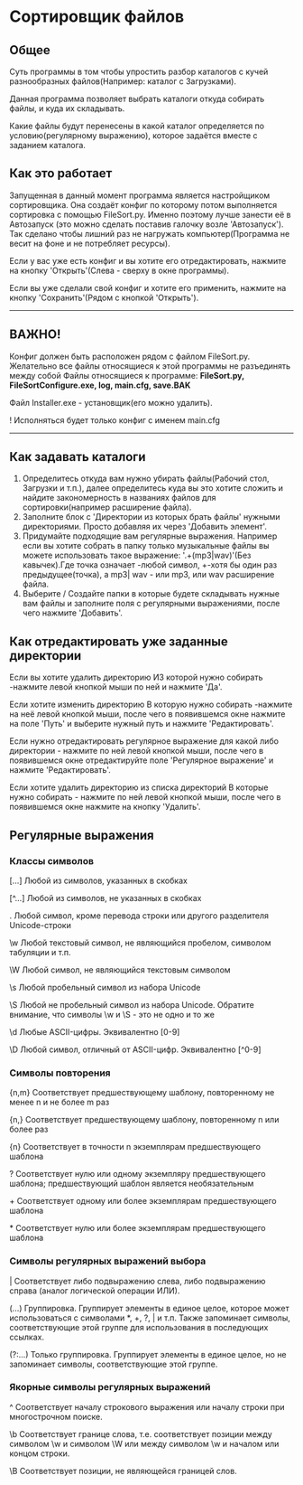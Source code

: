 # Сортировщик файлов

## Общее

Суть программы в том чтобы упростить разбор каталогов с кучей разнообразных файлов(Например: каталог с Загрузками). 

Данная программа позволяет выбрать каталоги откуда собирать файлы, и куда их складывать.

Какие файлы будут перенесены в какой каталог определяется по условию(регулярному выражению), которое задаётся вместе с заданием каталога.


## Как это работает

Запущенная в данный момент программа является настройщиком сортировщика. Она создаёт конфиг по которому потом выполняется сортировка с помощью FileSort.py. Именно поэтому лучше занести её в Автозапуск (это можно сделать поставив галочку возле 'Автозапуск'). Так сделано чтобы лишний раз не нагружать компьютер(Программа не весит на фоне и не потребляет ресурсы).

Если у вас уже есть конфиг и вы хотите его отредактировать, нажмите на кнопку 'Открыть'(Слева - сверху в окне программы).

Если вы уже сделали свой конфиг и хотите его применить, нажмите на кнопку 'Сохранить'(Рядом с кнопкой 'Открыть').

---

## ВАЖНО!
Конфиг должен быть расположен рядом с файлом FileSort.py.
Желательно все файлы относящиеся к этой программы не разъединять между собой
Файлы относящиеся к программе: **FileSort.py, FileSortConfigure.exe, log, main.cfg, save.BAK**

Файл Installer.exe - установщик(его можно удалить).

! Исполняться будет только конфиг с именем main.cfg

---

## Как задавать каталоги

1. Определитесь откуда вам нужно убирать файлы(Рабочий стол, Загрузки и т.п.), далее определитесь куда вы это хотите сложить и найдите закономерность в названиях файлов для сортировки(например расширение файла).
2. Заполните блок с 'Директории из которых брать файлы' нужными директориями. Просто добавляя их через 'Добавить элемент'.
3. Придумайте подходящие вам регулярные выражения. Например если вы хотите собрать в папку только музыкальные файлы вы можете использовать такое выражение: '.+(mp3|wav)'(Без кавычек).Где точка означает -любой символ, +-хотя бы один раз предыдущее(точка), а mp3| wav - или mp3, или wav расширение файла.
4. Выберите / Создайте папки в которые будете складывать нужные вам файлы и заполните поля с регулярными выражениями, после чего нажмите 'Добавить'.

## Как отредактировать уже заданные директории

Если вы хотите удалить директорию ИЗ которой нужно собирать -нажмите левой кнопкой мыши по ней и нажмите 'Да'.

Если хотите изменить директорию В которую нужно собирать -нажмите на неё левой кнопкой мыши, после чего в появившемся окне нажмите на поле 'Путь' и выберите нужный путь и нажмите 'Редактировать'.

Если нужно отредактировать регулярное выражение для какой либо директории - 
нажмите по ней левой кнопкой мыши, после чего в появившемся окне отредактируйте поле 'Регулярное выражение' и нажмите 'Редактировать'.

Если хотите удалить директорию из списка директорий В которые нужно собирать - нажмите по ней левой кнопкой мыши, после чего в появившемся окне нажмите на кнопку 'Удалить'.

## Регулярные выражения
###  Классы символов

[...]	Любой из символов, указанных в скобках

[^...]	Любой из символов, не указанных в скобках

\.	Любой символ, кроме перевода строки или другого разделителя Unicode-строки

\w	Любой текстовый символ, не являющийся пробелом, символом табуляции и т.п.

\W	Любой символ, не являющийся текстовым символом

\s	Любой пробельный символ из набора Unicode

\S	Любой не пробельный символ из набора Unicode. Обратите внимание, что символы \w и \S - это не одно и то же

\d	Любые ASCII-цифры. Эквивалентно [0-9]

\D	Любой символ, отличный от ASCII-цифр. Эквивалентно [^0-9]

### Символы повторения

{n,m}	Соответствует предшествующему шаблону, повторенному не менее n и не более m раз

{n,}	Соответствует предшествующему шаблону, повторенному n или более раз

{n}	Соответствует в точности n экземплярам предшествующего шаблона

\?	Соответствует нулю или одному экземпляру предшествующего шаблона; предшествующий шаблон является необязательным

\+	Соответствует одному или более экземплярам предшествующего шаблона

\*	Соответствует нулю или более экземплярам предшествующего шаблона

### Символы регулярных выражений выбора

\|	Соответствует либо подвыражению слева, либо подвыражению справа (аналог логической операции ИЛИ).

(...)	Группировка. Группирует элементы в единое целое, которое может использоваться с символами *, +, ?, | и т.п. Также запоминает символы, соответствующие этой группе для использования в последующих ссылках.

(?:...)	Только группировка. Группирует элементы в единое целое, но не запоминает символы, соответствующие этой группе.
            
### Якорные символы регулярных выражений

^	Соответствует началу строкового выражения или началу строки при многострочном поиске.

\b	Соответствует границе слова, т.е. соответствует позиции между символом \w и символом \W или между символом \w и началом или концом строки.

\B	Соответствует позиции, не являющейся границей слов.
